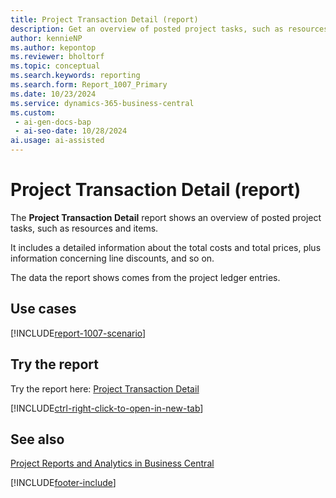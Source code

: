 ```yaml
---
title: Project Transaction Detail (report)
description: Get an overview of posted project tasks, such as resources and items. 
author: kennieNP
ms.author: kepontop
ms.reviewer: bholtorf
ms.topic: conceptual
ms.search.keywords: reporting
ms.search.form: Report_1007_Primary
ms.date: 10/23/2024
ms.service: dynamics-365-business-central
ms.custom:
 - ai-gen-docs-bap
 - ai-seo-date: 10/28/2024
ai.usage: ai-assisted
---
```


# Project Transaction Detail (report)

The **Project Transaction Detail** report shows an overview of posted project tasks, such as resources and items.

It includes a detailed information about the total costs and total prices, plus information concerning line discounts, and so on.

The data the report shows comes from the project ledger entries.

## Use cases

[!INCLUDE[report-1007-scenario](../includes/report-1007-scenario-include.md)]

<!-- 

Prompt

Below is a report in an ERP system. Provide 3-4 use cases for different personas working with projects

Format like this:    
  
As a <persona>, use the report to    
* use case 1  
* use case 2    

Do not capitalize the persona names. 

Do not start lines with "Use the data to"

## Report name
Project Transaction Detail

## Report description
The *Project Transaction Detail* report shows an overview of the posted project tasks such as resources and items. 
It includes a detailed information about the total costs and total prices plus an information concerning line discounts, and so on. 
The report shows data from the project ledger entries.

### What the report does

### Use cases
Get an overview of the posted project tasks such as resources and items. 

Please include your data sources and URLs

-->

## Try the report

Try the report here: [Project Transaction Detail](https://businesscentral.dynamics.com?report=1007)

[!INCLUDE[ctrl-right-click-to-open-in-new-tab](../includes/ctrl-right-click-to-open-in-new-tab.md)]

## See also

[Project Reports and Analytics in Business Central](../project-reports.md)  

[!INCLUDE[footer-include](../includes/footer-banner.md)]